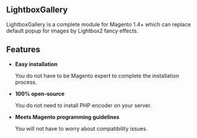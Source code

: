 LightboxGallery
-------------

LightboxGallery is a complete module for Magento 1.4+ which can replace default popup for images by Lightbox2 fancy effects.

Features
--------

*   **Easy installation**

    You do not have to be Magento expert to complete the installation process.

*   **100% open-source**

    You do not need to install PHP encoder on your server.

*   **Meets Magento programming guidelines**

    You will not have to worry about compatibility issues.
